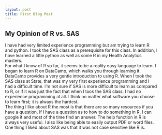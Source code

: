 ```yaml
---
layout: post
title: First Blog Post
---
```


## My Opinion of R vs. SAS
I have had very limited experience programming but am trying to learn R and python. I took the SAS class as a prerequisite for this class. In addition, I have learned a little python as well as some R in my Health Analytics masters. <br />
For what I know of R so far, it seems to be a reality easy language to learn. I began to learn R on DataCamp, which walks you through learning it. DataCamp provides a very gentle introduction to using R. When I took the SAS class at State, that was my very first experience programming and I had a difficult time. I’m not sure if SAS is more difficult to learn as compared to R, or if it was just the fact that when I took the SAS class, I had no experience programming at all. I think no matter what software you choose to learn first; it is always the hardest. <br />
The thing I like about R the most is that there are so many resources if you have a question. If I have a question as to how to do something in R, I can google it and most of the time find an answer. The help function in R is always very useful. I also like being able to easily output PDF or word files. One thing I liked about SAS was that it was not case sensitive like R is. 
